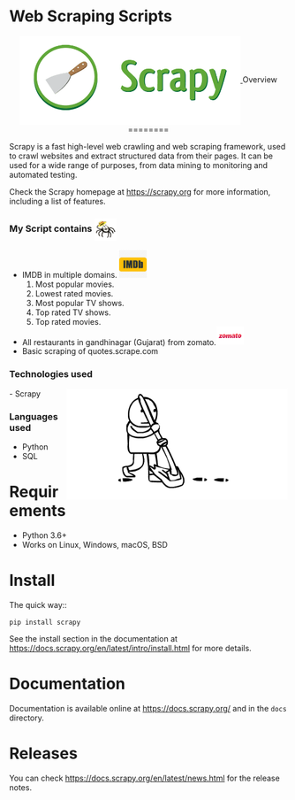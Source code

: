 # Web Scraping Scripts
<p align = "center">
    <a href = "">
<img src="https://github.com/nirala69/Web_Scraping_scripts/blob/main/Scrapy-Logo-big.png?raw=true" width="400" align='center'>
        </a>
Overview
========

Scrapy is a fast high-level web crawling and web scraping framework, used to
crawl websites and extract structured data from their pages. It can be used for
a wide range of purposes, from data mining to monitoring and automated testing.

Check the Scrapy homepage at https://scrapy.org for more information,
including a list of features.

### My Script contains <img src="https://github.com/nirala69/Web_Scraping_scripts/blob/main/spider-clipart-animation-3.gif?raw=true" width="40" align='center'>
- IMDB in multiple domains.  <img src="https://github.com/nirala69/Web_Scraping_scripts/blob/main/Imdb.jpg?raw=true" width="50" align=''>
    1. Most popular movies.
    2. Lowest rated movies.
    3. Most popular TV shows.
    4. Top rated TV shows.
    5. Top rated movies.
- All restaurants in gandhinagar (Gujarat) from zomato.<img src="https://github.com/nirala69/Web_Scraping_scripts/blob/main/zomato.png?raw=true" width="50" align=''>
- Basic scraping of quotes.scrape.com

### Technologies used
<img src="https://github.com/nirala69/Web_Scraping_scripts/blob/main/mop.gif?raw=true" width="400" align='right'>
- Scrapy

### Languages used
- Python 
- SQL



Requirements
============

* Python 3.6+
* Works on Linux, Windows, macOS, BSD

Install
=======

The quick way::

    pip install scrapy

See the install section in the documentation at
https://docs.scrapy.org/en/latest/intro/install.html for more details.

Documentation
=============

Documentation is available online at https://docs.scrapy.org/ and in the ``docs``
directory.

Releases
========

You can check https://docs.scrapy.org/en/latest/news.html for the release notes.


